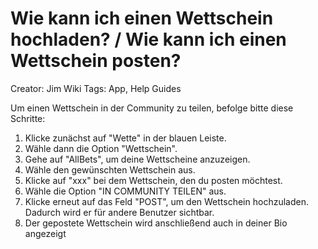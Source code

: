 # Wie kann ich einen Wettschein hochladen? / Wie kann ich einen Wettschein posten?

Creator: Jim
Wiki Tags: App, Help Guides

Um einen Wettschein in der Community zu teilen, befolge bitte diese Schritte:

1. Klicke zunächst auf "Wette" in der blauen Leiste.
2. Wähle dann die Option "Wettschein".
3. Gehe auf "AllBets", um deine Wettscheine anzuzeigen.
4. Wähle den gewünschten Wettschein aus.
5. Klicke auf "xxx" bei dem Wettschein, den du posten möchtest.
6. Wähle die Option "IN COMMUNITY TEILEN" aus.
7. Klicke erneut auf das Feld "POST", um den Wettschein hochzuladen. Dadurch wird er für andere Benutzer sichtbar.
8. Der gepostete Wettschein wird anschließend auch in deiner Bio angezeigt